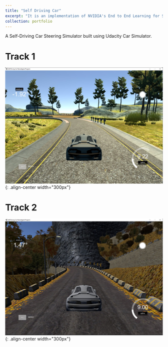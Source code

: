 ```yaml
---
title: "Self Driving Car"
excerpt: "It is an implementation of NVIDIA's End to End Learning for Self-Driving Cars research [paper](https://arxiv.org/pdf/1604.07316).<br/><img src='/images/500x300.png'>"
collection: portfolio
---
```


<!-- This is an item in your portfolio. It can be have images or nice text. If you name the file .md, it will be parsed as markdown. If you name the file .html, it will be parsed as HTML.  -->

A Self-Driving Car Steering Simulator built using Udacity Car Simulator.

# Track 1
![Track_1](/images/Track_1_SDC.jpg){: .align-center width="300px"}

# Track 2
![Track_2](/images/Track_2_SDC.jpg){: .align-center width="300px"}
